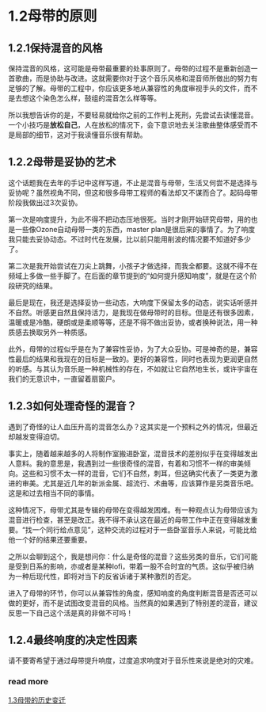 1.2母带的原则
=======

## 1.2.1保持混音的风格

保持混音的风格，这可能是母带最重要的处事原则了。母带的过程不是重新创造一首歌曲，而是协助与改进。这就需要你对于这个音乐风格和混音师所做出的努力有足够的了解。母带的工程中，你应该更多地从兼容性的角度审视手头的文件，而不是去想这个染色怎么样，鼓组的混音怎么样等等。

所以我想告诉你的是，不要轻易就给你之前的工作判上死刑，先尝试去读懂混音。一个小技巧是**放松自己**，人在放松的情况下，会下意识地去关注歌曲整体感受而不是局部的细节，这对于我读懂音乐很有帮助。

## 1.2.2母带是妥协的艺术

这个话题我在去年的手记中这样写道，不止是混音与母带，生活又何尝不是选择与妥协呢？虽然视角不同，但这和很多母带工程师的看法却又不谋而合了。起码母带阶段我做出过3次妥协。

第一次是响度提升，为此不得不把动态压地很死。当时才刚开始研究母带，用的也是一些像Ozone自动母带一类的东西，master plan是很后来的事情了。为了响度我只能去妥协动态。不过时代在发展，比以前只能用削波的情况要不知道好多少了。

第二次是我开始尝试在刀尖上跳舞，小孩子才做选择，而我全都要。这就不得不在频域上多做一些手脚了。在后面的章节提到的“如何提升感知响度”，就是在这个阶段研究的结果。

最后是现在，我还是选择妥协一些动态，大响度下保留太多的动态，说实话听感并不自然。听感更自然且保持活力，是我现在做母带时的目标。但是还有很多因素，温暖或是冷酷，硬朗或是柔顺等等，还是不得不做出妥协，或者换种说法，用一种质感去换取另外一种质感。

此外，母带的过程似乎是在为了兼容性妥协，为了大众妥协。可是神奇的是，兼容性最后的结果和我现在的目标是一致的。更好的兼容性，同时也表现为更润更自然的听感。与其认为音乐是一种机械性的存在，不如就让它自然地生长，或许宇宙在我们的无意识中，一直留着扇窗户。

## 1.2.3如何处理奇怪的混音？

遇到了奇怪的让人血压升高的混音怎么办？这其实是一个预料之外的情况，但最近却越发变得迫切。

事实上，随着越来越多的人将制作室搬进卧室，混音技术的差别似乎在变得越发出人意料。我的意思是，我遇到过一些很奇怪的混音，有着和习惯不一样的审美倾向。这些和习惯不太一样的混音，它们不自然，刺耳，但这确实代表了一类更为激进的审美。尤其是近几年的新派金属、超流行、术曲等，应该算作是另类音乐吧。这是和过去相当不同的事情。

这种情况下，母带尤其是专辑的母带在变得越发困难。有一种观点认为母带应该为混音进行检查，甚至是改正。我不得不承认这在最近的母带工作中正在变得越发重要。“找一个同行给点意见”，这种交流的过程对于一些卧室音乐人来说，可能比给他一个好的结果还要重要。

之所以会聊到这个，我是想问你：什么是奇怪的混音？这些另类的音乐，它们可能是受到日系的影响，亦或者是某种lofi，带着一股不合时宜的气质。这似乎被归纳为一种后现代性，即将对当下的反省诉诸于某种激烈的否定。

进入了母带的环节，你可以从兼容性的角度，感知响度的角度判断混音是否还可以做的更好，而不是试图改变混音的风格。当然真的如果遇到了特别差的混音，建议反思一下自己这个活是真的非做不可吗！

## 1.2.4最终响度的决定性因素

请不要寄希望于通过母带提升响度，过度追求响度对于音乐性来说是绝对的灾难。

### read more

[1.3母带的历史变迁](https://fusmixing.site/html/mdwiki.html#!./master1_3.md)